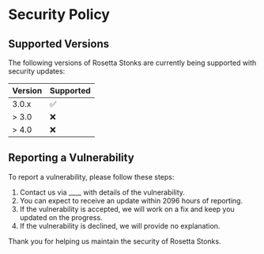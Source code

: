 # Security Policy

## Supported Versions

The following versions of Rosetta Stonks are currently being supported with security updates:

| Version | Supported          |
| ------- | ------------------ |
| 3.0.x   | :white_check_mark: |
| > 3.0   | :x:                |
| > 4.0   | :x:                |

## Reporting a Vulnerability

To report a vulnerability, please follow these steps:

1. Contact us via ____ with details of the vulnerability.
2. You can expect to receive an update within 2096 hours of reporting.
3. If the vulnerability is accepted, we will work on a fix and keep you updated on the progress.
4. If the vulnerability is declined, we will provide no explanation.

Thank you for helping us maintain the security of Rosetta Stonks.
